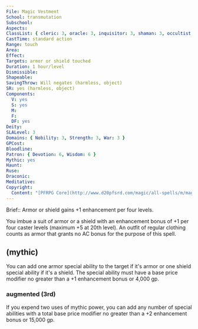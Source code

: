 ```yaml
---
File: Magic Vestment
School: transmutation
Subschool: 
Aspects: 
ClassList: { cleric: 3, oracle: 3, inquisitor: 3, shaman: 3, occultist: 3 }
CastTime: standard action
Range: touch
Area: 
Effect: 
Targets: armor or shield touched
Duration: 1 hour/level
Dismissible: 
Shapeable: 
SavingThrow: Will negates (harmless, object)
SR: yes (harmless, object)
Components:
  V: yes
  S: yes
  M: 
  F: 
  DF: yes
Deity: 
SLALevel: 3
Domains: { Nobility: 3, Strength: 3, War: 3 }
GPCost: 
Bloodline: 
Patron: { Devotion: 6, Wisdom: 6 }
Mythic: yes
Haunt: 
Ruse: 
Draconic: 
Meditative: 
Copyright:
  Content: "[PFRPG Core](http://www.d20pfsrd.com/magic/all-spells/m/magic-vestment)"
---
```

Brief:: Armor or shield gains +1 enhancement per four levels.

You imbue a suit of armor or a shield with an enhancement bonus of +1 per four caster levels (maximum +5 at 20th level).  An outfit of regular clothing counts as armor that grants no AC bonus for the purpose of this spell.


## (mythic)

You can add one armor special ability to the target if it's armor or one shield special ability if it's a shield. The special ability must have a base price modifier no greater than a +1 enhancement bonus or 4,000 gp.


### augmented (3rd)

If you expend two uses of mythic power, you can add any number of special abilities with a total base price modifier no greater than a +2 enhancement bonus or 15,000 gp.
